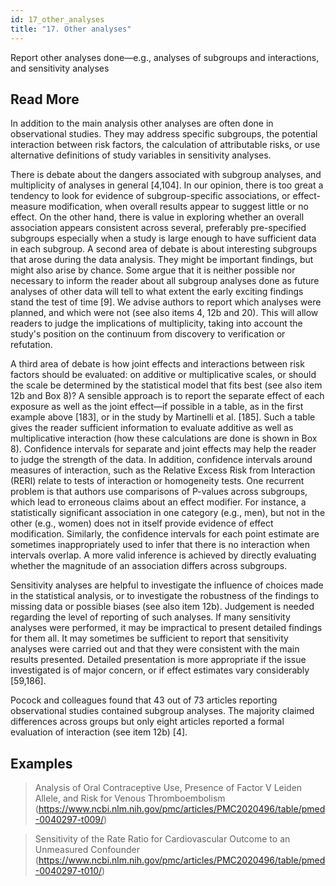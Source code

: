 ```yaml
---
id: 17_other_analyses
title: "17. Other analyses"
---
```

Report other analyses done—e.g., analyses of subgroups and interactions, and sensitivity analyses

## Read More

In addition to the main analysis other analyses are often done in observational studies. They may address specific subgroups, the potential interaction between risk factors, the calculation of attributable risks, or use alternative definitions of study variables in sensitivity analyses.

There is debate about the dangers associated with subgroup analyses, and multiplicity of analyses in general [4,104]. In our opinion, there is too great a tendency to look for evidence of subgroup-specific associations, or effect-measure modification, when overall results appear to suggest little or no effect. On the other hand, there is value in exploring whether an overall association appears consistent across several, preferably pre-specified subgroups especially when a study is large enough to have sufficient data in each subgroup. A second area of debate is about interesting subgroups that arose during the data analysis. They might be important findings, but might also arise by chance. Some argue that it is neither possible nor necessary to inform the reader about all subgroup analyses done as future analyses of other data will tell to what extent the early exciting findings stand the test of time [9]. We advise authors to report which analyses were planned, and which were not (see also items 4, 12b and 20). This will allow readers to judge the implications of multiplicity, taking into account the study's position on the continuum from discovery to verification or refutation.

A third area of debate is how joint effects and interactions between risk factors should be evaluated: on additive or multiplicative scales, or should the scale be determined by the statistical model that fits best (see also item 12b and Box 8)? A sensible approach is to report the separate effect of each exposure as well as the joint effect—if possible in a table, as in the first example above [183], or in the study by Martinelli et al. [185]. Such a table gives the reader sufficient information to evaluate additive as well as multiplicative interaction (how these calculations are done is shown in Box 8). Confidence intervals for separate and joint effects may help the reader to judge the strength of the data. In addition, confidence intervals around measures of interaction, such as the Relative Excess Risk from Interaction (RERI) relate to tests of interaction or homogeneity tests. One recurrent problem is that authors use comparisons of P-values across subgroups, which lead to erroneous claims about an effect modifier. For instance, a statistically significant association in one category (e.g., men), but not in the other (e.g., women) does not in itself provide evidence of effect modification. Similarly, the confidence intervals for each point estimate are sometimes inappropriately used to infer that there is no interaction when intervals overlap. A more valid inference is achieved by directly evaluating whether the magnitude of an association differs across subgroups.

Sensitivity analyses are helpful to investigate the influence of choices made in the statistical analysis, or to investigate the robustness of the findings to missing data or possible biases (see also item 12b). Judgement is needed regarding the level of reporting of such analyses. If many sensitivity analyses were performed, it may be impractical to present detailed findings for them all. It may sometimes be sufficient to report that sensitivity analyses were carried out and that they were consistent with the main results presented. Detailed presentation is more appropriate if the issue investigated is of major concern, or if effect estimates vary considerably [59,186].

Pocock and colleagues found that 43 out of 73 articles reporting observational studies contained subgroup analyses. The majority claimed differences across groups but only eight articles reported a formal evaluation of interaction (see item 12b) [4].

## Examples

> Analysis of Oral Contraceptive Use, Presence of Factor V Leiden Allele, and Risk for Venous Thromboembolism (https://www.ncbi.nlm.nih.gov/pmc/articles/PMC2020496/table/pmed-0040297-t009/)

> Sensitivity of the Rate Ratio for Cardiovascular Outcome to an Unmeasured Confounder (https://www.ncbi.nlm.nih.gov/pmc/articles/PMC2020496/table/pmed-0040297-t010/)